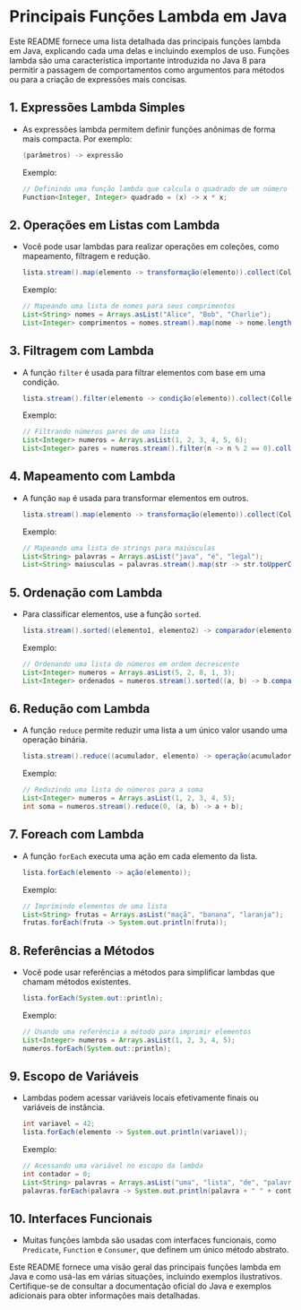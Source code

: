 # Principais Funções Lambda em Java

Este README fornece uma lista detalhada das principais funções lambda em Java, explicando cada uma delas e incluindo exemplos de uso. Funções lambda são uma característica importante introduzida no Java 8 para permitir a passagem de comportamentos como argumentos para métodos ou para a criação de expressões mais concisas.

## 1. **Expressões Lambda Simples**

- As expressões lambda permitem definir funções anônimas de forma mais compacta. Por exemplo:
  ```java
  (parâmetros) -> expressão
  ```

  Exemplo:
  ```java
  // Definindo uma função lambda que calcula o quadrado de um número
  Function<Integer, Integer> quadrado = (x) -> x * x;
  ```

## 2. **Operações em Listas com Lambda**

- Você pode usar lambdas para realizar operações em coleções, como mapeamento, filtragem e redução.
  ```java
  lista.stream().map(elemento -> transformação(elemento)).collect(Collectors.toList());
  ```

  Exemplo:
  ```java
  // Mapeando uma lista de nomes para seus comprimentos
  List<String> nomes = Arrays.asList("Alice", "Bob", "Charlie");
  List<Integer> comprimentos = nomes.stream().map(nome -> nome.length()).collect(Collectors.toList());
  ```

## 3. **Filtragem com Lambda**

- A função `filter` é usada para filtrar elementos com base em uma condição.
  ```java
  lista.stream().filter(elemento -> condição(elemento)).collect(Collectors.toList());
  ```

  Exemplo:
  ```java
  // Filtrando números pares de uma lista
  List<Integer> numeros = Arrays.asList(1, 2, 3, 4, 5, 6);
  List<Integer> pares = numeros.stream().filter(n -> n % 2 == 0).collect(Collectors.toList());
  ```

## 4. **Mapeamento com Lambda**

- A função `map` é usada para transformar elementos em outros.
  ```java
  lista.stream().map(elemento -> transformação(elemento)).collect(Collectors.toList());
  ```

  Exemplo:
  ```java
  // Mapeando uma lista de strings para maiúsculas
  List<String> palavras = Arrays.asList("java", "é", "legal");
  List<String> maiusculas = palavras.stream().map(str -> str.toUpperCase()).collect(Collectors.toList());
  ```

## 5. **Ordenação com Lambda**

- Para classificar elementos, use a função `sorted`.
  ```java
  lista.stream().sorted((elemento1, elemento2) -> comparador(elemento1, elemento2)).collect(Collectors.toList());
  ```

  Exemplo:
  ```java
  // Ordenando uma lista de números em ordem decrescente
  List<Integer> numeros = Arrays.asList(5, 2, 8, 1, 3);
  List<Integer> ordenados = numeros.stream().sorted((a, b) -> b.compareTo(a)).collect(Collectors.toList());
  ```

## 6. **Redução com Lambda**

- A função `reduce` permite reduzir uma lista a um único valor usando uma operação binária.
  ```java
  lista.stream().reduce((acumulador, elemento) -> operação(acumulador, elemento)).orElse(valorPadrão);
  ```

  Exemplo:
  ```java
  // Reduzindo uma lista de números para a soma
  List<Integer> numeros = Arrays.asList(1, 2, 3, 4, 5);
  int soma = numeros.stream().reduce(0, (a, b) -> a + b);
  ```

## 7. **Foreach com Lambda**

- A função `forEach` executa uma ação em cada elemento da lista.
  ```java
  lista.forEach(elemento -> ação(elemento));
  ```

  Exemplo:
  ```java
  // Imprimindo elementos de uma lista
  List<String> frutas = Arrays.asList("maçã", "banana", "laranja");
  frutas.forEach(fruta -> System.out.println(fruta));
  ```

## 8. **Referências a Métodos**

- Você pode usar referências a métodos para simplificar lambdas que chamam métodos existentes.
  ```java
  lista.forEach(System.out::println);
  ```

  Exemplo:
  ```java
  // Usando uma referência a método para imprimir elementos
  List<Integer> numeros = Arrays.asList(1, 2, 3, 4, 5);
  numeros.forEach(System.out::println);
  ```

## 9. **Escopo de Variáveis**

- Lambdas podem acessar variáveis locais efetivamente finais ou variáveis de instância.
  ```java
  int variavel = 42;
  lista.forEach(elemento -> System.out.println(variavel));
  ```

  Exemplo:
  ```java
  // Acessando uma variável no escopo da lambda
  int contador = 0;
  List<String> palavras = Arrays.asList("uma", "lista", "de", "palavras");
  palavras.forEach(palavra -> System.out.println(palavra + " " + contador));
  ```

## 10. **Interfaces Funcionais**

- Muitas funções lambda são usadas com interfaces funcionais, como `Predicate`, `Function` e `Consumer`, que definem um único método abstrato.

Este README fornece uma visão geral das principais funções lambda em Java e como usá-las em várias situações, incluindo exemplos ilustrativos. Certifique-se de consultar a documentação oficial do Java e exemplos adicionais para obter informações mais detalhadas.